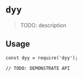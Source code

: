 # `dyy`

> TODO: description

## Usage

```
const dyy = require('dyy');

// TODO: DEMONSTRATE API
```
